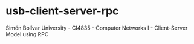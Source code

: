 # usb-client-server-rpc
Simón Bolívar University - CI4835 - Computer Networks I - Client-Server Model using RPC
